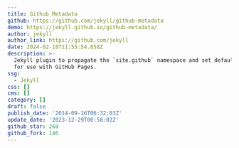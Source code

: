 ```yaml
---
title: Github Metadata
github: https://github.com/jekyll/github-metadata
demo: https://jekyll.github.io/github-metadata/
author: jekyll
author_link: https://github.com/jekyll
date: 2024-02-18T11:55:54.658Z
description: >-
  Jekyll plugin to propagate the `site.github` namespace and set default values
  for use with GitHub Pages.
ssg:
  - Jekyll
css: []
cms: []
category: []
draft: false
publish_date: '2014-09-16T06:32:03Z'
update_date: '2023-12-29T00:58:02Z'
github_star: 268
github_fork: 146
---
```

